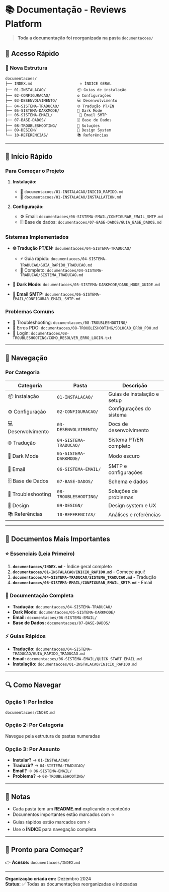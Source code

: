 # 📚 Documentação - Reviews Platform

> **Toda a documentação foi reorganizada na pasta `documentacoes/`**

## 🚀 Acesso Rápido

### 📂 Nova Estrutura

```
documentacoes/
├── INDEX.md                     ⭐ ÍNDICE GERAL
├── 01-INSTALACAO/              📦 Guias de instalação
├── 02-CONFIGURACAO/            ⚙️ Configurações
├── 03-DESENVOLVIMENTO/         💻 Desenvolvimento
├── 04-SISTEMA-TRADUCAO/        🌐 Tradução PT/EN
├── 05-SISTEMA-DARKMODE/        🌙 Dark Mode
├── 06-SISTEMA-EMAIL/            📧 Email SMTP
├── 07-BASE-DADOS/              🗄️ Base de Dados
├── 08-TROUBLESHOOTING/         🔧 Soluções
├── 09-DESIGN/                  🎨 Design System
└── 10-REFERENCIAS/             📚 Referências
```

---

## 🎯 Início Rápido

### Para Começar o Projeto

1. **Instalação:** 
   - 📖 `documentacoes/01-INSTALACAO/INICIO_RAPIDO.md`
   - 📖 `documentacoes/01-INSTALACAO/INSTALLATION.md`

2. **Configuração:**
   - ⚙️ Email: `documentacoes/06-SISTEMA-EMAIL/CONFIGURAR_EMAIL_SMTP.md`
   - 🗄️ Base de dados: `documentacoes/07-BASE-DADOS/GUIA_BASE_DADOS.md`

### Sistemas Implementados

- **🌐 Tradução PT/EN:** `documentacoes/04-SISTEMA-TRADUCAO/`
  - ⚡ Guia rápido: `documentacoes/04-SISTEMA-TRADUCAO/GUIA_RAPIDO_TRADUCAO.md`
  - 📘 Completo: `documentacoes/04-SISTEMA-TRADUCAO/SISTEMA_TRADUCAO.md`

- **🌙 Dark Mode:** `documentacoes/05-SISTEMA-DARKMODE/DARK_MODE_GUIDE.md`

- **📧 Email SMTP:** `documentacoes/06-SISTEMA-EMAIL/CONFIGURAR_EMAIL_SMTP.md`

### Problemas Comuns

- 🔧 Troubleshooting: `documentacoes/08-TROUBLESHOOTING/`
- 🐛 Erros PDO: `documentacoes/08-TROUBLESHOOTING/SOLUCAO_ERRO_PDO.md`
- 🔐 Login: `documentacoes/08-TROUBLESHOOTING/COMO_RESOLVER_ERRO_LOGIN.txt`

---

## 📖 Navegação

### Por Categoria

| Categoria | Pasta | Descrição |
|-----------|-------|-----------|
| 📦 Instalação | `01-INSTALACAO/` | Guias de instalação e setup |
| ⚙️ Configuração | `02-CONFIGURACAO/` | Configurações do sistema |
| 💻 Desenvolvimento | `03-DESENVOLVIMENTO/` | Docs de desenvolvimento |
| 🌐 Tradução | `04-SISTEMA-TRADUCAO/` | Sistema PT/EN completo |
| 🌙 Dark Mode | `05-SISTEMA-DARKMODE/` | Modo escuro |
| 📧 Email | `06-SISTEMA-EMAIL/` | SMTP e configurações |
| 🗄️ Base de Dados | `07-BASE-DADOS/` | Schema e dados |
| 🔧 Troubleshooting | `08-TROUBLESHOOTING/` | Soluções de problemas |
| 🎨 Design | `09-DESIGN/` | Design system e UX |
| 📚 Referências | `10-REFERENCIAS/` | Análises e referências |

---

## 🎯 Documentos Mais Importantes

### ⭐ Essenciais (Leia Primeiro)

1. **`documentacoes/INDEX.md`** - Índice geral completo
2. **`documentacoes/01-INSTALACAO/INICIO_RAPIDO.md`** - Começe aqui!
3. **`documentacoes/04-SISTEMA-TRADUCAO/SISTEMA_TRADUCAO.md`** - Tradução
4. **`documentacoes/06-SISTEMA-EMAIL/CONFIGURAR_EMAIL_SMTP.md`** - Email

### 📘 Documentação Completa

- **Tradução:** `documentacoes/04-SISTEMA-TRADUCAO/`
- **Dark Mode:** `documentacoes/05-SISTEMA-DARKMODE/`
- **Email:** `documentacoes/06-SISTEMA-EMAIL/`
- **Base de Dados:** `documentacoes/07-BASE-DADOS/`

### ⚡ Guias Rápidos

- **Tradução:** `documentacoes/04-SISTEMA-TRADUCAO/GUIA_RAPIDO_TRADUCAO.md`
- **Email:** `documentacoes/06-SISTEMA-EMAIL/QUICK_START_EMAIL.md`
- **Instalação:** `documentacoes/01-INSTALACAO/INICIO_RAPIDO.md`

---

## 🔍 Como Navegar

### Opção 1: Por Índice
```
documentacoes/INDEX.md
```

### Opção 2: Por Categoria
Navegue pela estrutura de pastas numeradas

### Opção 3: Por Assunto
- **Instalar?** → `01-INSTALACAO/`
- **Traduzir?** → `04-SISTEMA-TRADUCAO/`
- **Email?** → `06-SISTEMA-EMAIL/`
- **Problema?** → `08-TROUBLESHOOTING/`

---

## 📝 Notas

- Cada pasta tem um **README.md** explicando o conteúdo
- Documentos importantes estão marcados com ⭐
- Guias rápidos estão marcados com ⚡
- Use o **ÍNDICE** para navegação completa

---

## 🎉 Pronto para Começar?

👉 **Acesse:** `documentacoes/INDEX.md`

---

**Organização criada em:** Dezembro 2024  
**Status:** ✅ Todas as documentações reorganizadas e indexadas

